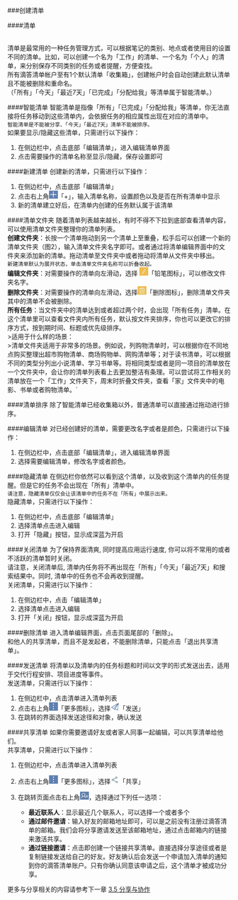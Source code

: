 ###创建清单

####清单

<br >清单是最常用的一种任务管理方式，可以根据笔记的类别、地点或者使用目的设置不同的清单。比如，可以创建一个名为「工作」的清单、一个名为「个人」的清单，来分别保存不同类别的任务或者提醒，方便查找。
<br >所有滴答清单帐户至有1个默认清单「收集箱」，创建帐户时会自动创建此默认清单且不能被删除和重命名。
<br >（「所有」「今天」「最近7天」「已完成」「分配给我」等清单属于智能清单。）

####智能清单
智能清单是指像「所有」「已完成」「分配给我」等清单，你无法直接将任务移动到这些清单内，会依据任务的相应属性出现在对应的清单中。
<br >`智能清单是不能被分享、「今天」「最近7天」清单不能被排序。`
<br >如果要显示/隐藏这些清单，只需进行以下操作：
1. 在侧边栏中，点击底部「编辑清单」，进入编辑清单界面
2. 点击需要操作的清单名称至显示/隐藏，保存设置即可

####新建清单
创建新的清单，只需进行以下操作：
1. 在侧边栏中，点击底部「编辑清单」
2. 点击右上角<img src="../images/image3201.png" title="编辑清单" width="20" />「+」，输入清单名称，设置颜色以及是否在所有清单中显示
3. 新的清单建立好后，在清单内创建的任务默认属于该清单

####清单文件夹
随着清单列表越来越长，有时不得不下拉到底部查看清单内容，可以使用清单文件夹整理你的清单列表。
<br >**创建文件夹**：长按一个清单拖动到另一个清单上至重叠，松手后可以创建一个新的清单文件夹（图2），输入清单文件夹名字即可。或者通过将清单编辑界面中的文件夹来添加新的清单。拖动清单至文件夹中或者拖动将清单从文件夹中移出。
<br >`新建清单默认为展开状态，单击清单文件夹名称可以折叠收起。`
<br >**编辑文件夹**：对需要操作的清单向左滑动，选择 <img src="../images/image4402.jpg" title="编辑清单" width="20" />「铅笔图标」，可以修改文件夹名字。
<br >**删除文件夹**：对需要操作的清单向左滑动，选择<img src="../images/image4403.jpg" title="删除清单" width="20" />「删除图标」，删除清单文件夹其中的清单不会被删除。
<br >**所有任务**：当文件夹中的清单达到或者超过两个时，会出现「所有任务」清单。在这个清单里可以查看文件夹内所有任务，默认按文件夹排序，你也可以更改它的排序方式，按到期时间、标题或优先级排序。
<br >>适用于什么样的场景：
<br >>清单文件夹适用于非常多的场景。例如说，列购物清单时，可以根据你在不同地点购买整理出超市购物清单、商场购物单、网购清单等；对于读书清单，可以根据不同的类型分列出小说清单、学习书单等。将相同类型或者是同一项目的清单放在一个文件夹中，会让你的清单列表看上去更加整洁有条理。可以尝试将工作相关的清单放在一个「工作」文件夹下，周末时折叠文件夹，查看「家」文件夹中的电影、书单或者购物清单。`

####清单排序
除了智能清单已经收集箱以外，普通清单可以直接通过拖动进行排序。

####编辑清单
对已经创建好的清单，需要更改名字或者是颜色，只需进行以下操作：
1. 在侧边栏中，点击底部「编辑清单」，进入编辑清单界面
2. 选择需要编辑清单，修改名字或者颜色。

####隐藏清单
在侧边栏你依然可以看到这个清单，以及收到这个清单内的任务提醒。但是它的任务不会出现在「所有」清单中。
<br >`请注意，隐藏清单仅仅会让该清单中的任务不在「所有」中展示出来。`
<br >隐藏清单，只需进行以下操作：
1. 在侧边栏中，点击底部「编辑清单」
2. 选择清单点击进入编辑
3. 打开「隐藏」按钮，显示成深蓝为开启

####关闭清单
为了保持界面清爽, 同时提高应用运行速度, 你可以将不常用的或者不活跃的清单暂时关闭。
<br >请注意，关闭清单后, 清单内任务将不再出现在「所有」「今天」「最近7天」和搜索结果中。同时, 清单中的任务也不会再收到提醒。
<br >关闭清单，只需进行以下操作：
1. 在侧边栏中，点击「编辑清单」
2. 选择清单点击进入编辑
3. 打开「关闭」按钮，显示成深蓝为开启

####删除清单
进入清单编辑界面，点击页面尾部的「删除」。
<br >和他人的共享清单，而且不是发起者，不能删除清单，只能点击「退出共享清单」。

####发送清单
将清单以及清单内的任务标题和时间以文字的形式发送出去，适用于交代行程安排、项目进度等事件。
<br >发送清单，只需进行以下操作：
1. 在侧边栏中，点击清单进入清单列表
2. 点击右上角<img src="../images/image3100.png" title="更多" width="20" />「更多图标」，选择<img src="../images/image4304.jpg" title="发送清单" width="20" />「发送」
3. 在跳转的界面选择发送途径和对象，确认发送

####共享清单
如果你需要邀请好友或者家人同事一起编辑，可以共享清单给他们。
<br >共享清单，只需进行以下操作：
1. 在侧边栏中，点击清单进入清单列表
2. 点击右上角<img src="../images/image3100.png" title="更多" width="20" />「更多图标」，选择<img src="../images/gx1.jpg" title="共享清单" width="20" />「共享」
3. 在跳转页面点击右上角<img src="../images/image4503.jpg" title="共享成员" width="20" />，选择通过下列任一选项：

   - **最近联系人**：显示最近几个联系人，可以选择一个或者多个
   - **通过邮件邀请**：输入好友的邮箱地址即可，可以是之前没有注册过滴答清单的邮箱。我们会将分享邀请发送至该邮箱地址，通过点击邮箱内的链接来激活共享。
   - **通过链接邀请**：点击即创建一个链接共享清单。直接选择分享途径或者是复制链接发送给自己的好友。好友确认后会发送一个申请加入清单的通知到你的滴答清单账户。只有你确认同意该申请之后，这个清单才被成功分享。

更多与分享相关的内容请参考下一章 [3.5 分享与协作](android_app/5_share_lists.md)

